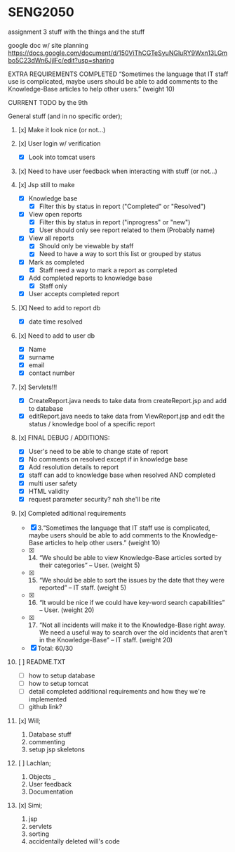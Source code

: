 # SENG2050
assignment 3 stuff with the things and the stuff


google doc w/ site planning
https://docs.google.com/document/d/150ViThCGTeSyuNGluRY9Wxn13LGmbo5C23dWn6JjlFc/edit?usp=sharing

EXTRA REQUIREMENTS COMPLETED
“Sometimes the language that IT staff use is complicated, maybe users should be able to add comments to the Knowledge-Base articles to help other users.” (weight 10) 


CURRENT TODO by the 9th

General stuff (and in no specific order);

1. [x] Make it look nice (or not...) 

2. [x] User login w/ verification 
    - [x] Look into tomcat users

3. [x] Need to have user feedback when interacting with stuff (or not...)
    
5. [x] Jsp still to make 
    - [x] Knowledge base
        - [x] Filter this by status in report ("Completed" or "Resolved")
    - [X] View open reports
        - [x] Filter this by status in report ("inprogress" or "new")
        - [x] User should only see report related to them (Probably name)
    - [x] View all reports 
        - [x] Should only be viewable by staff 
        - [x] Need to have a way to sort this list or grouped by status
    - [x] Mark as completed 
        - [x] Staff need a way to mark a report as completed 
    - [x] Add completed reports to knowledge base
        - [x] Staff only
    - [x] User accepts completed report 
    
7. [X] Need to add to report db 
    - [X] date time resolved
    
8. [x] Need to add to user db 
    - [x] Name
    - [x] surname
    - [x] email
    - [x] contact number

9. [x] Servlets!!! 
    - [x] CreateReport.java needs to take data from createReport.jsp and add to database
    - [x] editReport.java needs to take data from ViewReport.jsp and edit the status / knowledge bool of a specific report
    
10. [x]  FINAL DEBUG / ADDITIONS: 
    - [x] User's need to be able to change state of report
    - [x] No comments on resolved except if in knowledge base
    - [x] Add resolution details to report
    - [x] staff can add to knowledge base when resolved AND completed
    - [x] multi user safety
    - [x] HTML validity
    - [x] request parameter security? nah she'll be rite
    
11. [x] Completed aditional requirements 
    - [x] 3.“Sometimes the language that IT staff use is complicated, maybe users should be able to add comments to the Knowledge-Base articles to help other users.” (weight 10)
    - [x] 14. “We should be able to view Knowledge-Base articles sorted by their categories” – User. (weight 5)
    - [x] 15. “We should be able to sort the issues by the date that they were reported” – IT staff. (weight 5)
    - [x] 16. “It would be nice if we could have key-word search capabilities” – User. (weight 20)
    - [x] 17. “Not all incidents will make it to the Knowledge-Base right away. We need a useful way to search over the old incidents that aren’t in the Knowledge-Base” – IT staff. (weight 20)
    - [x] Total: 60/30
    
12. [ ] README.TXT
    - [ ] how to setup database
    - [ ] how to setup tomcat
    - [ ] detail completed additional requirements and how they we're implemented
    - [ ] github link?
    
12. [x] Will;

    1. Database stuff 
    2. commenting
    3. setup jsp skeletons

13. [ ] Lachlan;

    1. Objects _
    2. User feedback
    3. Documentation

14. [x] Simi;

    1. jsp
    2. servlets
    3. sorting
    4. accidentally deleted will's code
